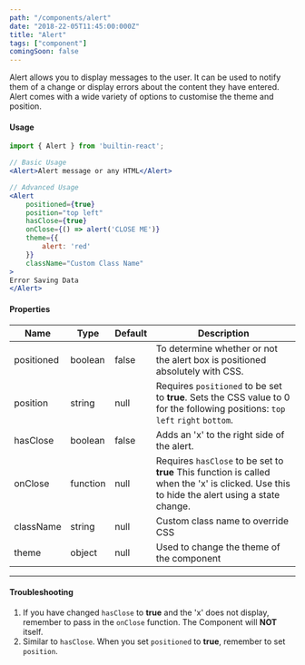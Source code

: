 ```yaml
---
path: "/components/alert"
date: "2018-22-05T11:45:00:000Z"
title: "Alert"
tags: ["component"]
comingSoon: false
---
```


Alert allows you to display messages to the user. It can be used to notify them of a change or display errors about the content they have entered. Alert comes with a wide variety of options to customise the theme and position.

#### Usage
```jsx
import { Alert } from 'builtin-react';

// Basic Usage
<Alert>Alert message or any HTML</Alert>

// Advanced Usage
<Alert
    positioned={true}
    position="top left"
    hasClose={true}
    onClose={() => alert('CLOSE ME')}
    theme={{
        alert: 'red'
    }}
    className="Custom Class Name"
>
Error Saving Data
</Alert>
```

#### Properties
| Name       | Type     | Default    | Description                                                                                                                    |
| --------   | -------  | ---------- | ------------------------------------------------------------------------------------------------------------------------------ |
| positioned | boolean  | false      | To determine whether or not the alert box is positioned absolutely with CSS.                                                   |
| position   | string   | null       | Requires `positioned` to be set to **true**. Sets the CSS value to 0 for the following positions: `top` `left` `right` `bottom`. |
| hasClose   | boolean  | false      | Adds an 'x' to the right side of the alert.                                                                                    |
| onClose    | function | null       | Requires `hasClose` to be set to **true** This function is called when the 'x' is clicked. Use this to hide the alert using a state change.                              |
| className  | string   | null       | Custom class name to override CSS                                                                                              |
| theme      | object   | null       | Used to change the theme of the component                                                                                      |

***

#### Troubleshooting
1. If you have changed `hasClose` to **true** and the 'x' does not display, remember to pass in the `onClose` function. The Component will **NOT** itself.
2. Similar to `hasClose`. When you set `positioned` to **true**, remember to set `position`.